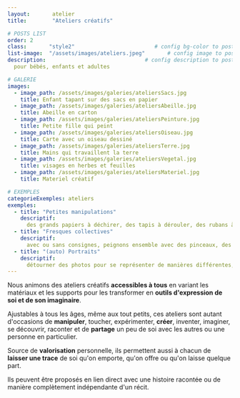 ```yaml
---
layout:       atelier
title:        "Ateliers créatifs"

# POSTS LIST
order: 2
class:       "style2"                         # config bg-color to post list card (1..6)
list-image:  "/assets/images/ateliers.jpeg"       # config image to post list card (1..6)
description:                               # config description to post list card
  pour bébés, enfants et adultes

# GALERIE
images:
  - image_path: /assets/images/galeries/ateliersSacs.jpg
    title: Enfant tapant sur des sacs en papier
  - image_path: /assets/images/galeries/ateliersAbeille.jpg
    title: Abeille en carton
  - image_path: /assets/images/galeries/ateliersPeinture.jpg
    title: Petite fille qui peint
  - image_path: /assets/images/galeries/ateliersOiseau.jpg
    title: Carte avec un oiseau dessiné
  - image_path: /assets/images/galeries/ateliersTerre.jpg
    title: Mains qui travaillent la terre 
  - image_path: /assets/images/galeries/ateliersVegetal.jpg
    title: visages en herbes et feuilles
  - image_path: /assets/images/galeries/ateliersMateriel.jpg
    title: Materiel créatif  

# EXEMPLES
categorieExemples: ateliers
exemples:
  - title: "Petites manipulations"
    descriptif: 
      des grands papiers à déchirer, des tapis à dérouler, des rubans à tirer ou des sacs d'eau à toucher. Les matières sont animées pour laisser ensuite les plus petits se les réapproprier et les manipuler.
  - title: "Fresques collectives"
    descriptif: 
      avec ou sans consignes, peignons ensemble avec des pinceaux, des objets, les doigts ou même tout le corps pour aboutir à une création collective faite d'une petite part de chacun. 
  - title: "(auto) Portraits"
    descriptif: 
      détourner des photos pour se représenter de manières différentes, se transformer en prince ou se tourner en ridicule et puis se mettre en mots de manière inattendue.       
---
```

Nous animons des ateliers créatifs **accessibles à tous** en variant les matériaux et les
supports pour les transformer en **outils d'expression de soi et de son imaginaire**.

Ajustables à tous les âges, même aux tout petits, ces ateliers sont autant d'occasions
de **manipuler**, toucher, expérimenter, **créer**, inventer, imaginer, se découvrir, raconter et de
**partage** un peu de soi avec les autres ou une personne en particulier.

Source de **valorisation** personnelle, ils permettent aussi à chacun de **laisser une trace**
de soi qu'on emporte, qu'on offre ou qu'on laisse quelque part.

Ils peuvent être proposés en lien direct avec une histoire racontée ou de manière
complètement indépendante d'un récit.
